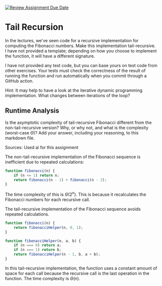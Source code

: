 [![Review Assignment Due Date](https://classroom.github.com/assets/deadline-readme-button-24ddc0f5d75046c5622901739e7c5dd533143b0c8e959d652212380cedb1ea36.svg)](https://classroom.github.com/a/bHkMPWBv)
# Tail Recursion

In the lectures, we've seen code for a recursive implementation for computing
the Fibonacci numbers. Make this implementation tail-recursive. I have not
provided a template; depending on how you choose to implement the function, it
will have a different signature.

I have not provided any test code, but you can base yours on test code from
other exercises. Your tests must check the correctness of the result of running
the function and run automatically when you commit through a GitHub action.

Hint: It may help to have a look at the iterative dynamic programming
implementation. What changes between iterations of the loop?

## Runtime Analysis

Is the asymptotic complexity of tail-recursive Fibonacci different from the
non-tail-recursive version? Why, or why not, and what is the complexity
(worst-case $\Theta$)? Add your answer, including your reasoning, to this
markdown file.

Sources: Used ai for this assignment

The non-tail-recursive implementation of the Fibonacci sequence is inefficient due to repeated calculations:

```javascript
function fibonacci(n) {
    if (n <= 1) return n;
    return fibonacci(n - 1) + fibonacci(n - 2);
}
```

The time complexity of this is $\Theta(2^n)$. This is because it recalculates the Fibonacci numbers for each recursive call.

The tail-recursive implementation of the Fibonacci sequence avoids repeated calculations.

```javascript
function fibonacci(n) {
    return fibonacciHelper(n, 0, 1);
}

function fibonacciHelper(n, a, b) {
    if (n === 0) return a;
    if (n === 1) return b;
    return fibonacciHelper(n - 1, b, a + b);
}
```

In this tail-recursive implementation, the function uses a constant amount of space for each call because the recursive call is the last operation in the function. The time complexity is $\Theta(n)$.
